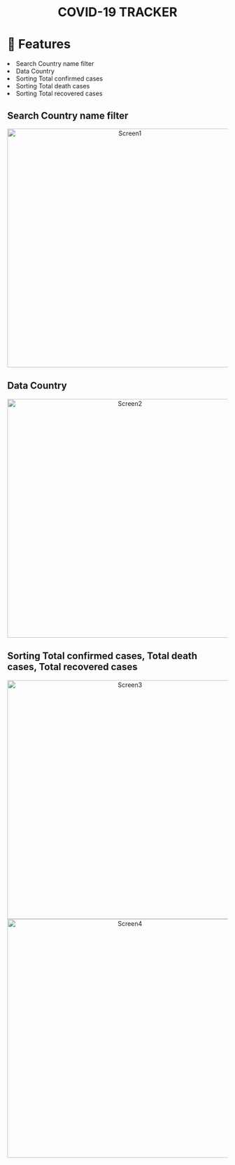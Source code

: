 <!-- Name -->
<p>
  <h1 align="center">COVID-19 TRACKER</h1>
</p>

<h1>📱 Features </h1>
<li>Search Country name filter</li>
<li>Data Country</li>
<li>Sorting Total confirmed cases</li>
<li>Sorting Total death cases</li>
<li>Sorting Total recovered cases</li>


<h2>Search Country name filter</h2>

  <p align="center">
   <img width="545" alt="Screen1" src="https://user-images.githubusercontent.com/32460672/118478107-b30e2680-b739-11eb-8bee-56dfd08afdb5.png">
  </p>

<h2>Data Country</h2>

  <p align="center">
   <img width="545" alt="Screen2" src="https://user-images.githubusercontent.com/32460672/118478282-e355c500-b739-11eb-97d9-7985de5e3eba.png">
  </p>

<h2>Sorting Total confirmed cases, Total death cases, Total recovered cases</h2>
  <p align="center">
  <img width="545" alt="Screen3" src="https://user-images.githubusercontent.com/32460672/118478453-18621780-b73a-11eb-9caf-d36fb6765564.png">
<img width="545" alt="Screen4" src="https://user-images.githubusercontent.com/32460672/118478479-21eb7f80-b73a-11eb-8f5d-4bf16d851066.png">
  </p>
